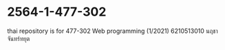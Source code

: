 # 2564-1-477-302
thai repository is for 477-302 Web programming (1/2021)
6210513010 นฤชา จันทร์ทยุต
